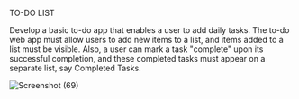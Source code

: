 

TO-DO LIST

Develop a basic to-do app that enables a user to add daily tasks. The to-do web app must allow users to add new items to a list, and items added to a list must be visible. Also, a user can mark a task "complete" upon its successful completion, and these completed tasks must appear on a separate list, say Completed Tasks.

![Screenshot (69)](https://github.com/user-attachments/assets/bebf9a58-8da5-400d-aabb-d6a9dc15fac3)




